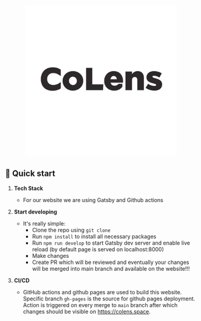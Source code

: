 <p align="center">
  <a href="https://www.colens.space">
    <img alt="CoLens" src="./static/images/logo.jpg" width="400" />
  </a>
</p>

## 🚀 Quick start

1.  **Tech Stack**

    - For our website we are using Gatsby and Github actions


2.  **Start developing**

    - It's really simple: 
      - Clone the repo using `git clone`
      - Run `npm install` to install all necessary packages
      - Run `npm run develop` to start Gatsby dev server and enable live reload (by default page is served on localhost:8000)
      - Make changes
      - Create PR which will be reviewed and eventually your changes will be merged into main branch and available on the website!!!

3.  **CI/CD**

    - GitHub actions and github pages are used to build this website. Specific branch `gh-pages` is the source for github pages deployment. Action is triggered on every merge to `main` branch after which changes should be visible on https://colens.space.
